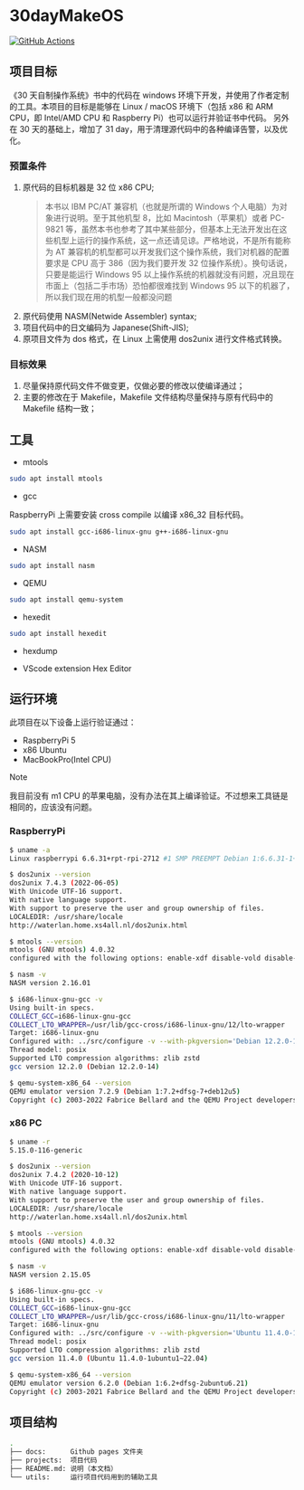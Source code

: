 # 30dayMakeOS

[![GitHub Actions](https://github.com/jeffreyc2017/30day-os-rpi/actions/workflows/github-actions.yml/badge.svg)](https://github.com/jeffreyc2017/30day-os-rpi/actions/workflows/github-actions.yml)

## 项目目标

《30 天自制操作系统》书中的代码在 windows 环境下开发，并使用了作者定制的工具。本项目的目标是能够在 Linux / macOS 环境下（包括 x86 和 ARM CPU，即 Intel/AMD CPU 和 Raspberry Pi）也可以运行并验证书中代码。
另外在 30 天的基础上，增加了 31 day，用于清理源代码中的各种编译告警，以及优化。

### 预置条件

1. 原代码的目标机器是 32 位 x86 CPU;
   > 本书以 IBM PC/AT 兼容机（也就是所谓的 Windows 个人电脑）为对象进行说明。至于其他机型 8，比如 Macintosh（苹果机）或者 PC-9821 等，虽然本书也参考了其中某些部分，但基本上无法开发出在这些机型上运行的操作系统，这一点还请见谅。严格地说，不是所有能称为 AT 兼容机的机型都可以开发我们这个操作系统，我们对机器的配置要求是 CPU 高于 386（因为我们要开发 32 位操作系统）。换句话说，只要是能运行 Windows 95 以上操作系统的机器就没有问题，况且现在市面上（包括二手市场）恐怕都很难找到 Windows 95 以下的机器了，所以我们现在用的机型一般都没问题
2. 原代码使用 NASM(Netwide Assembler) syntax;
3. 项目代码中的日文编码为 Japanese(Shift-JIS);
4. 原项目文件为 dos 格式，在 Linux 上需使用 dos2unix 进行文件格式转换。

### 目标效果

1. 尽量保持原代码文件不做变更，仅做必要的修改以使编译通过；
2. 主要的修改在于 Makefile，Makefile 文件结构尽量保持与原有代码中的 Makefile 结构一致；

## 工具

- mtools

```sh
sudo apt install mtools
```

- gcc

RaspberryPi 上需要安装 cross compile 以编译 x86_32 目标代码。

```sh
sudo apt install gcc-i686-linux-gnu g++-i686-linux-gnu
```

- NASM

```sh
sudo apt install nasm
```

- QEMU

```sh
sudo apt install qemu-system
```

- hexedit

```sh
sudo apt install hexedit
```

- hexdump

- VScode extension Hex Editor

## 运行环境

此项目在以下设备上运行验证通过：

- RaspberryPi 5
- x86 Ubuntu
- MacBookPro(Intel CPU)

> [!NOTE]
> 我目前没有 m1 CPU 的苹果电脑，没有办法在其上编译验证。不过想来工具链是相同的，应该没有问题。

### RaspberryPi

```sh
$ uname -a
Linux raspberrypi 6.6.31+rpt-rpi-2712 #1 SMP PREEMPT Debian 1:6.6.31-1+rpt1 (2024-05-29) aarch64 GNU/Linux

$ dos2unix --version
dos2unix 7.4.3 (2022-06-05)
With Unicode UTF-16 support.
With native language support.
With support to preserve the user and group ownership of files.
LOCALEDIR: /usr/share/locale
http://waterlan.home.xs4all.nl/dos2unix.html

$ mtools --version
mtools (GNU mtools) 4.0.32
configured with the following options: enable-xdf disable-vold disable-new-vold disable-debug enable-raw-term

$ nasm -v
NASM version 2.16.01

$ i686-linux-gnu-gcc -v
Using built-in specs.
COLLECT_GCC=i686-linux-gnu-gcc
COLLECT_LTO_WRAPPER=/usr/lib/gcc-cross/i686-linux-gnu/12/lto-wrapper
Target: i686-linux-gnu
Configured with: ../src/configure -v --with-pkgversion='Debian 12.2.0-14' --with-bugurl=file:///usr/share/doc/gcc-12/README.Bugs --enable-languages=c,ada,c++,go,d,fortran,objc,obj-c++,m2 --prefix=/usr --with-gcc-major-version-only --program-suffix=-12 --enable-shared --enable-linker-build-id --libexecdir=/usr/lib --without-included-gettext --enable-threads=posix --libdir=/usr/lib --enable-nls --with-sysroot=/ --enable-clocale=gnu --enable-libstdcxx-debug --enable-libstdcxx-time=yes --with-default-libstdcxx-abi=new --enable-gnu-unique-object --disable-vtable-verify --enable-plugin --enable-default-pie --with-system-zlib --enable-libphobos-checking=release --without-target-system-zlib --enable-targets=all --enable-multiarch --disable-werror --with-arch-32=i686 --with-multilib-list=m32,m64,mx32 --enable-multilib --with-tune=generic --enable-checking=release --build=aarch64-linux-gnu --host=aarch64-linux-gnu --target=i686-linux-gnu --program-prefix=i686-linux-gnu- --includedir=/usr/i686-linux-gnu/include
Thread model: posix
Supported LTO compression algorithms: zlib zstd
gcc version 12.2.0 (Debian 12.2.0-14)

$ qemu-system-x86_64 --version
QEMU emulator version 7.2.9 (Debian 1:7.2+dfsg-7+deb12u5)
Copyright (c) 2003-2022 Fabrice Bellard and the QEMU Project developers
```

### x86 PC

```sh
$ uname -r
5.15.0-116-generic

$ dos2unix --version
dos2unix 7.4.2 (2020-10-12)
With Unicode UTF-16 support.
With native language support.
With support to preserve the user and group ownership of files.
LOCALEDIR: /usr/share/locale
http://waterlan.home.xs4all.nl/dos2unix.html

$ mtools --version
mtools (GNU mtools) 4.0.32
configured with the following options: enable-xdf disable-vold disable-new-vold disable-debug enable-raw-term

$ nasm -v
NASM version 2.15.05

$ i686-linux-gnu-gcc -v
Using built-in specs.
COLLECT_GCC=i686-linux-gnu-gcc
COLLECT_LTO_WRAPPER=/usr/lib/gcc-cross/i686-linux-gnu/11/lto-wrapper
Target: i686-linux-gnu
Configured with: ../src/configure -v --with-pkgversion='Ubuntu 11.4.0-1ubuntu1~22.04' --with-bugurl=file:///usr/share/doc/gcc-11/README.Bugs --enable-languages=c,ada,c++,go,brig,d,fortran,objc,obj-c++,m2 --prefix=/usr --with-gcc-major-version-only --program-suffix=-11 --enable-shared --enable-linker-build-id --libexecdir=/usr/lib --without-included-gettext --enable-threads=posix --libdir=/usr/lib --enable-nls --with-sysroot=/ --enable-clocale=gnu --enable-libstdcxx-debug --enable-libstdcxx-time=yes --with-default-libstdcxx-abi=new --enable-gnu-unique-object --disable-vtable-verify --enable-plugin --enable-default-pie --with-system-zlib --enable-libphobos-checking=release --without-target-system-zlib --enable-targets=all --enable-multiarch --disable-werror --enable-cet --with-arch-32=i686 --with-multilib-list=m32,m64,mx32 --enable-multilib --with-tune=generic --enable-checking=release --build=x86_64-linux-gnu --host=x86_64-linux-gnu --target=i686-linux-gnu --program-prefix=i686-linux-gnu- --includedir=/usr/i686-linux-gnu/include --with-build-config=bootstrap-lto-lean --enable-link-serialization=2
Thread model: posix
Supported LTO compression algorithms: zlib zstd
gcc version 11.4.0 (Ubuntu 11.4.0-1ubuntu1~22.04)

$ qemu-system-x86_64 --version
QEMU emulator version 6.2.0 (Debian 1:6.2+dfsg-2ubuntu6.21)
Copyright (c) 2003-2021 Fabrice Bellard and the QEMU Project developers
```

## 项目结构

```sh
.
├── docs:      Github pages 文件夹
├── projects:  项目代码
├── README.md: 说明（本文档）
└── utils:     运行项目代码用到的辅助工具
```
